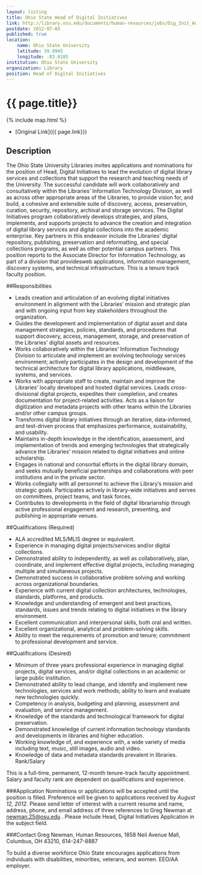 ```yaml
---
layout: listing
title: Ohio State Head of Digital Initiatives
link: http://library.osu.edu/documents/human-resources/jobs/Dig_Init_Ad.pdf
postdate: 2012-07-03
published: true
location:
    name: Ohio State University
    latitude: 39.9945
    longitude: -83.0185
institution: Ohio State University
organization: Library
position: Head of Digital Initiatives
---
```



# {{ page.title}}

{% include map.html %}



* [Original Link]({{ page.link}})


## Description

The Ohio State University Libraries invites applications and nominations for the position of Head, Digital Initiatives to lead the evolution of digital library services and collections that support the research and teaching needs of the University.  The successful candidate will work collaboratively and consultatively within the Libraries’ Information Technology Division, as well as across other appropriate areas of the Libraries, to provide vision for, and build, a cohesive and extensible suite of discovery, access, preservation, curation, security, repository, archival and storage services.  The Digital Initiatives program collaboratively develops strategies, and plans, implements, and supports projects to advance the creation and integration of digital library services and digital collections into the academic enterprise.  Key partners in this endeavor include the Libraries’ digital repository, publishing, preservation and reformatting, and special collections programs, as well as other potential campus partners.  This position reports to the Associate Director for Information Technology,  as part of a division that providesweb applications, information management, discovery systems, and technical infrastructure.  This is a tenure track faculty position.

##Responsibilities
* Leads creation and articulation of an evolving digital initiatives environment in alignment with the 
Libraries’ mission and strategic plan and with ongoing input from key stakeholders throughout the 
organization.
* Guides the development and implementation of digital asset and data management strategies, 
policies, standards, and procedures that support discovery, access, management, storage, and 
preservation of the Libraries' digital assets and resources.
* Works collaboratively within the Libraries’ Information Technology Division to articulate and 
implement an evolving technology services environment; actively participates in the design and 
development of the technical architecture for digital library applications, middleware, systems, and 
services.
* Works with appropriate staff to create, maintain and improve the Libraries’ locally developed and 
hosted digital services. Leads cross-divisional digital projects, expedites their completion, and 
creates documentation for project-related activities. Acts as a liaison for digitization and metadata 
projects with other teams within the Libraries and/or other campus groups.
* Transforms digital library initiatives through an iterative, data-informed, and test-driven process that 
emphasizes performance, sustainability, and usability.
* Maintains in-depth knowledge in the identification, assessment, and implementation of trends and 
emerging technologies that strategically advance the Libraries' mission related to digital initiatives 
and online scholarship. 
* Engages in national and consortial efforts in the digital library domain, and seeks mutually beneficial 
partnerships and collaborations with peer institutions and in the private sector.
* Works collegially with all personnel to achieve the Library’s mission and strategic goals.  Participates
actively in library-wide initiatives and serves on committees, project teams, and task forces.  
* Contributes to developments in the field of digital librarianship through active professional 
engagement and research, presenting, and publishing in appropriate venues.  

##Qualifications (Required)
* ALA accredited MLS/MLIS degree or equivalent.
* Experience in managing digital projects/services and/or digital collections.
* Demonstrated ability to independently, as well as collaboratively, plan, coordinate, and implement 
effective digital projects, including managing multiple and simultaneous projects.
* Demonstrated success in collaborative problem solving and working across organizational boundaries.  
* Experience with current digital collection architectures, technologies, standards, platforms, and 
products. 
* Knowledge and understanding of emergent and best practices, standards, issues and trends relating to 
digital initiatives in the library environment.
* Excellent communication and interpersonal skills, both oral and written. 
* Excellent organizational, analytical and problem-solving skills.
* Ability to meet the requirements of promotion and tenure; commitment to professional development 
and service.

##Qualifications (Desired)
* Minimum of three years professional experience in managing digital projects, digital services, and/or 
digital collections in an academic or large public institution.
* Demonstrated ability to lead change, and identify and implement new technologies, services and work 
methods; ability to learn and evaluate new technologies quickly.
* Competency in analysis, budgeting and planning, assessment and evaluation, and service management.
* Knowledge of the standards and technological framework for digital preservation.
* Demonstrated knowledge of current information technology standards and developments in libraries 
and higher education.
* Working knowledge of, and experience with, a wide variety of media including text, music, still images, 
audio and video.
* Knowledge of data and metadata standards prevalent in libraries. 
Rank/Salary


This is a full-time, permanent, 12-month tenure-track faculty appointment. Salary and faculty rank are 
dependent on qualifications and experience.

###Application 
Nominations or applications will be accepted until the position is filled. Preference will be given to 
applications received by *August 12, 2012*. Please send letter of interest with a current resume and name, 
address, phone, and email address of three references to Greg Newman at <newman.25@osu.edu> . Please 
include Head, Digital Initiatives Application in the subject field. 

###Contact 
Greg Newman, Human Resources, 1858 Neil Avenue Mall, Columbus, OH 43210, 614-247-8887 

To build a diverse workforce Ohio State encourages applications from
individuals with disabilities, minorities, veterans, and women. EEO/AA employer.
